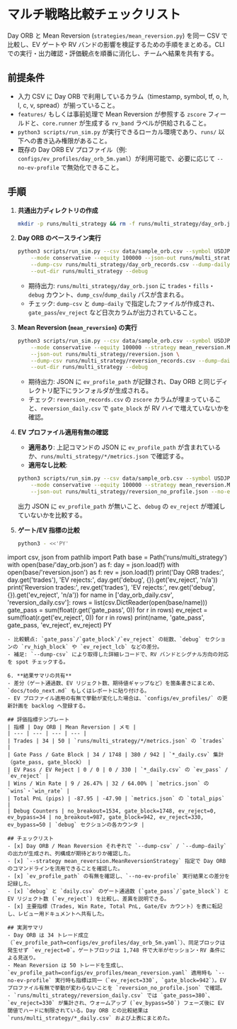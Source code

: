 # マルチ戦略比較チェックリスト

Day ORB と Mean Reversion (`strategies/mean_reversion.py`) を同一 CSV で比較し、EV ゲートや RV バンドの影響を検証するための手順をまとめる。CLI での実行・出力確認・評価観点を順番に消化し、チームへ結果を共有する。

## 前提条件
- 入力 CSV に Day ORB で利用しているカラム（timestamp, symbol, tf, o, h, l, c, v, spread）が揃っていること。
- `features/` もしくは事前処理で Mean Reversion が参照する `zscore` フィールドと、`core.runner` が生成する `rv_band` ラベルが供給されること。
- `python3 scripts/run_sim.py` が実行できるローカル環境であり、`runs/` 以下への書き込み権限があること。
- 既存の Day ORB EV プロファイル（例: `configs/ev_profiles/day_orb_5m.yaml`）が利用可能で、必要に応じて `--no-ev-profile` で無効化できること。

## 手順
1. **共通出力ディレクトリの作成**
   ```bash
   mkdir -p runs/multi_strategy && rm -f runs/multi_strategy/day_orb.json runs/multi_strategy/reversion.json
   ```

2. **Day ORB のベースライン実行**
   ```bash
   python3 scripts/run_sim.py --csv data/sample_orb.csv --symbol USDJPY \
       --mode conservative --equity 100000 --json-out runs/multi_strategy/day_orb.json \
       --dump-csv runs/multi_strategy/day_orb_records.csv --dump-daily runs/multi_strategy/day_orb_daily.csv \
       --out-dir runs/multi_strategy --debug
   ```
   - 期待出力: `runs/multi_strategy/day_orb.json` に `trades`・`fills`・`debug` カウント、`dump_csv`/`dump_daily` パスが含まれる。
   - チェック: `dump-csv` と `dump-daily` で指定したファイルが作成され、`gate_pass`/`ev_reject` など日次カラムが出力されていること。

3. **Mean Reversion (`mean_reversion`) の実行**
   ```bash
   python3 scripts/run_sim.py --csv data/sample_orb.csv --symbol USDJPY \
       --mode conservative --equity 100000 --strategy mean_reversion.MeanReversionStrategy \
       --json-out runs/multi_strategy/reversion.json \
       --dump-csv runs/multi_strategy/reversion_records.csv --dump-daily runs/multi_strategy/reversion_daily.csv \
       --out-dir runs/multi_strategy --debug
   ```
   - 期待出力: JSON に `ev_profile_path` が記録され、Day ORB と同じディレクトリ配下にランフォルダが生成される。
   - チェック: `reversion_records.csv` の `zscore` カラムが埋まっていること、`reversion_daily.csv` で `gate_block` が RV ハイで増えていないかを確認。

4. **EV プロファイル適用有無の確認**
   - **適用あり**: 上記コマンドの JSON に `ev_profile_path` が含まれているか、`runs/multi_strategy/*/metrics.json` で確認する。
   - **適用なし比較**:
    ```bash
    python3 scripts/run_sim.py --csv data/sample_orb.csv --symbol USDJPY \
        --mode conservative --equity 100000 --strategy mean_reversion.MeanReversionStrategy \
        --json-out runs/multi_strategy/reversion_no_profile.json --no-ev-profile --debug
    ```
     出力 JSON に `ev_profile_path` が無いこと、`debug` の `ev_reject` が増減していないかを比較する。

5. **ゲート/EV 指標の比較**
   ```bash
   python3 - <<'PY'
import csv, json
from pathlib import Path
base = Path('runs/multi_strategy')
with open(base/'day_orb.json') as f:
    day = json.load(f)
with open(base/'reversion.json') as f:
    rev = json.load(f)
print('Day ORB trades:', day.get('trades'), 'EV rejects:', day.get('debug', {}).get('ev_reject', 'n/a'))
print('Reversion trades:', rev.get('trades'), 'EV rejects:', rev.get('debug', {}).get('ev_reject', 'n/a'))
for name in ['day_orb_daily.csv', 'reversion_daily.csv']:
    rows = list(csv.DictReader(open(base/name)))
    gate_pass = sum(float(r.get('gate_pass', 0)) for r in rows)
    ev_reject = sum(float(r.get('ev_reject', 0)) for r in rows)
    print(name, 'gate_pass', gate_pass, 'ev_reject', ev_reject)
PY
   ```
   - 比較観点: `gate_pass`/`gate_block`/`ev_reject` の総数、`debug` セクションの `rv_high_block` や `ev_reject_lcb` などの差分。
   - 補足: `--dump-csv` により取得した詳細レコードで、RV バンドとシグナル方向の対応を spot チェックする。

6. **結果サマリの共有**
   - 差分（ゲート通過数、EV リジェクト数、期待値ギャップなど）を箇条書きにまとめ、`docs/todo_next.md` もしくはレポートに貼り付ける。
   - EV プロファイル適用の有無で挙動が変化した場合は、`configs/ev_profiles/` の更新計画を backlog へ登録する。

## 評価指標テンプレート
| 指標 | Day ORB | Mean Reversion | メモ |
| --- | --- | --- | --- |
| Trades | 34 | 50 | `runs/multi_strategy/*/metrics.json` の `trades` |
| Gate Pass / Gate Block | 34 / 1748 | 380 / 942 | `*_daily.csv` 集計（gate_pass, gate_block） |
| EV Pass / EV Reject | 0 / 0 | 0 / 330 | `*_daily.csv` の `ev_pass` / `ev_reject` |
| Wins / Win Rate | 9 / 26.47% | 32 / 64.00% | `metrics.json` の `wins`・`win_rate` |
| Total PnL (pips) | -87.95 | -47.90 | `metrics.json` の `total_pips` |
| Debug Counters | no_breakout=1534, gate_block=1748, ev_reject=0, ev_bypass=34 | no_breakout=987, gate_block=942, ev_reject=330, ev_bypass=50 | `debug` セクションの各カウンタ |

## チェックリスト
- [x] Day ORB / Mean Reversion それぞれで `--dump-csv` / `--dump-daily` の出力が生成され、列構成が期待どおりか確認した。
- [x] `--strategy mean_reversion.MeanReversionStrategy` 指定で Day ORB のコマンドラインを流用できることを確認した。
- [x] `ev_profile_path` の有無を確認し、`--no-ev-profile` 実行結果との差分を記録した。
- [x] `debug` と `daily.csv` のゲート通過数 (`gate_pass`/`gate_block`) と EV リジェクト数 (`ev_reject`) を比較し、差異を説明できる。
- [x] 主要指標（Trades, Win Rate, Total PnL, Gate/Ev カウント）を表に転記し、レビュー用ドキュメントへ共有した。

## 実測サマリ
- Day ORB は 34 トレード成立（`ev_profile_path=configs/ev_profiles/day_orb_5m.yaml`）、同足ブロックは発生せず `ev_reject=0`。ゲートブロックは 1,748 件で大半がセッション・RV 条件による見送り。
- Mean Reversion は 50 トレードを生成し、`ev_profile_path=configs/ev_profiles/mean_reversion.yaml` 適用時も `--no-ev-profile` 実行時も指標は同一（`ev_reject=330`, `gate_block=942`）。EV プロファイル有無で挙動が変わらないことを `reversion_no_profile.json` で確認。
- `runs/multi_strategy/reversion_daily.csv` では `gate_pass=380`、`ev_reject=330` が集計され、ウォームアップ (`ev_bypass=50`) フェーズ後に EV 閾値でハードに制限されている。Day ORB との比較結果は `runs/multi_strategy/*_daily.csv` および上表にまとめた。
